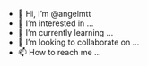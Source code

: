 - 👋 Hi, I’m @angelmtt
- 👀 I’m interested in ...
- 🌱 I’m currently learning ...
- 💞️ I’m looking to collaborate on ...
- 📫 How to reach me ...

<!---
angelmtt/angelmtt is a ✨ special ✨ repository because its `README.md` (this file) appears on your GitHub profile.
You can click the Preview link to take a look at your changes.
--->
